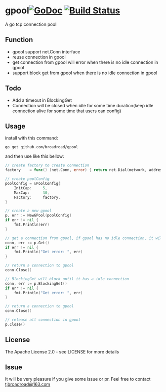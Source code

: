 # gpool[![GoDoc](https://godoc.org/github.com/Broadroad/gpool?status.svg)](https://godoc.org/github.com/Broadroad/gpool) [![Build Status](https://travis-ci.org/Broadroad/gpool.svg?branch=master)](https://travis-ci.org/Broadroad/gpool)

A go tcp connection pool

## Function
- gpool support net.Conn interface
- reuse connection in gpool
- get connection from gpool will error when there is no idle connection in gpool
- support block get from gpool when there is no idle connection in gpool

## Todo
- Add a timeout in BlockingGet
- Connection will be closed when idle for some time duration(keep idle connection alive for some time that users can config)

## Usage
install with this command:
```shell
go get github.com/broadroad/gpool
```

and then use like this bellow:

```go
// create factory to create connection
factory    = func() (net.Conn, error) { return net.Dial(network, address) }

// create poolConfig
poolConfig = &PoolConfig{
	InitCap:     5,
	MaxCap:      30,
	Factory:     factory,
}

// create a new gpool
p, err := NewGPool(poolConfig)
if err != nil {
    fmt.Println(err)
}

// get a connection from gpool, if gpool has no idle connection, it will return error
conn, err := p.Get()
if err != nil {
	fmt.Println("Get error: ", err)
}

// return a connection to gpool
conn.Close()

// BlockingGet will block until it has a idle connection
conn, err := p.BlockingGet()
if err != nil {
	fmt.Println("Get error: ", err)
}

// return a connection to gpool
conn.Close()

// release all connection in gpool
p.Close()

```

## License
The Apache License 2.0 - see LICENSE for more details

## Issue
It will be very pleasure if you give some issue or pr. Feel free to contact tjbroadroad@163.com
